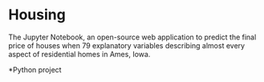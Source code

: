 # Housing

The Jupyter Notebook, an open-source web application to predict the final price of houses when 79 explanatory variables describing almost every aspect of residential homes in Ames, Iowa.

*Python project
